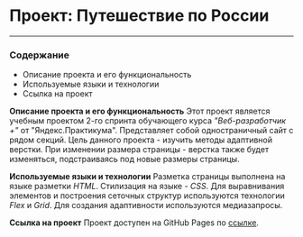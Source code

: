 # Проект: Путешествие по России
-------------------------------


### Содержание
* Описание проекта и его функциональность
* Используемые языки и технологии
* Ссылка на проект


**Описание проекта и его функциональность**
Этот проект является учебным проектом 2-го спринта обучающего курса _"Веб-разработчик +"_ от "Яндекс.Практикума".
Представляет собой одностраничный сайт с рядом секций.
Цель данного проекта - изучить методы адаптивной верстки.
При изменении размера страницы - верстка также будет изменяться, подстраиваясь под новые размеры страницы.

**Используемые языки и технологии**
Разметка страницы выполнена на языке разметки _HTML_. Стилизация на языке - _CSS_.
Для выравнивания элементов и построения сеточных структур используются технологии _Flex_ и _Grid_.
Для создания адаптивности используются медиазапросы.

**Ссылка на проект**
Проект доступен на GitHub Pages по [ссылке](https://alexeykondratjev.github.io/russian-travel/).
